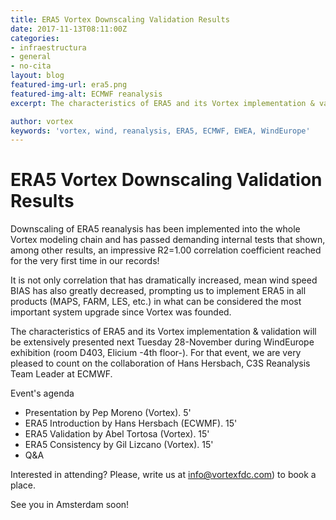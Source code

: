 ```yaml
---
title: ERA5 Vortex Downscaling Validation Results
date: 2017-11-13T08:11:00Z
categories:
- infraestructura
- general
- no-cita
layout: blog
featured-img-url: era5.png
featured-img-alt: ECMWF reanalysis
excerpt: The characteristics of ERA5 and its Vortex implementation & validation will be extensively presented next Tuesday 28-November during WindEurope exhibition (room D403, Elicium -4th floor-).

author: vortex
keywords: 'vortex, wind, reanalysis, ERA5, ECMWF, EWEA, WindEurope'
---
```


# ERA5 Vortex Downscaling Validation Results

Downscaling of ERA5 reanalysis has been implemented into the whole Vortex modeling chain and has passed demanding internal tests that shown, among other results, an impressive R2=1.00 correlation coefficient reached for the very first time in our records!

It is not only correlation that has dramatically increased, mean wind speed BIAS has also greatly decreased, prompting us to implement ERA5 in all products (MAPS, FARM, LES, etc.) in what can be considered the most important system upgrade since Vortex was founded.

The characteristics of ERA5 and its Vortex implementation & validation will be extensively presented next Tuesday 28-November during WindEurope exhibition (room D403, Elicium -4th floor-). For that event, we are very pleased to count on the collaboration of Hans Hersbach, C3S Reanalysis Team Leader at ECMWF.

Event's agenda

- Presentation by Pep Moreno (Vortex). 5'
- ERA5 Introduction by Hans Hersbach (ECWMF). 15'
- ERA5 Validation by Abel Tortosa (Vortex). 15'
- ERA5 Consistency by Gil Lizcano (Vortex). 15'
- Q&A

Interested in attending? Please, write us at <a href=mailto:info@vortex.es>info@vortexfdc.com)</a> to book a place.

See you in Amsterdam soon!
